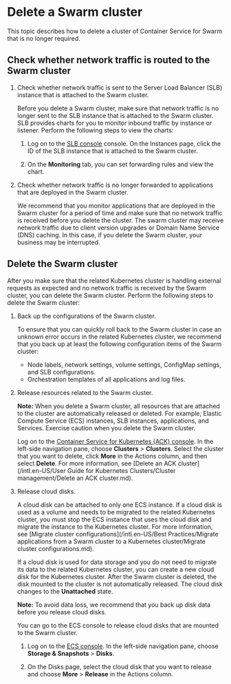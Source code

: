 # Delete a Swarm cluster

This topic describes how to delete a cluster of Container Service for Swarm that is no longer required.

## Check whether network traffic is routed to the Swarm cluster

1.  Check whether network traffic is sent to the Server Load Balancer \(SLB\) instance that is attached to the Swarm cluster.

    Before you delete a Swarm cluster, make sure that network traffic is no longer sent to the SLB instance that is attached to the Swarm cluster. SLB provides charts for you to monitor inbound traffic by instance or listener. Perform the following steps to view the charts:

    1.  Log on to the [SLB console](https://slbnext.console.aliyun.com/) console. On the Instances page, click the ID of the SLB instance that is attached to the Swarm cluster.

    2.  On the **Monitoring** tab, you can set forwarding rules and view the chart.

2.  Check whether network traffic is no longer forwarded to applications that are deployed in the Swarm cluster.

    We recommend that you monitor applications that are deployed in the Swarm cluster for a period of time and make sure that no network traffic is received before you delete the cluster. The swarm cluster may receive network traffic due to client version upgrades or Domain Name Service \(DNS\) caching. In this case, if you delete the Swarm cluster, your business may be interrupted.


## Delete the Swarm cluster

After you make sure that the related Kubernetes cluster is handling external requests as expected and no network traffic is received by the Swarm cluster, you can delete the Swarm cluster. Perform the following steps to delete the Swarm cluster:

1.  Back up the configurations of the Swarm cluster.

    To ensure that you can quickly roll back to the Swarm cluster in case an unknown error occurs in the related Kubernetes cluster, we recommend that you back up at least the following configuration items of the Swarm cluster:

    -   Node labels, network settings, volume settings, ConfigMap settings, and SLB configurations.
    -   Orchestration templates of all applications and log files.
2.  Release resources related to the Swarm cluster.

    **Note:** When you delete a Swarm cluster, all resources that are attached to the cluster are automatically released or deleted. For example, Elastic Compute Service \(ECS\) instances, SLB instances, applications, and Services. Exercise caution when you delete the Swarm cluster.

    Log on to the [Container Service for Kubernetes \(ACK\) console](https://cs.console.aliyun.com). In the left-side navigation pane, choose **Clusters** \> **Clusters**. Select the cluster that you want to delete, click **More** in the Actions column, and then select **Delete**. For more information, see [Delete an ACK cluster](/intl.en-US/User Guide for Kubernetes Clusters/Cluster management/Delete an ACK cluster.md).

3.  Release cloud disks.

    A cloud disk can be attached to only one ECS instance. If a cloud disk is used as a volume and needs to be migrated to the related Kubernetes cluster, you must stop the ECS instance that uses the cloud disk and migrate the instance to the Kubernetes cluster. For more information, see [Migrate cluster configurations](/intl.en-US/Best Practices/Migrate applications from a Swarm cluster to a Kubernetes cluster/Migrate cluster configurations.md).

    If a cloud disk is used for data storage and you do not need to migrate its data to the related Kubernetes cluster, you can create a new cloud disk for the Kubernetes cluster. After the Swarm cluster is deleted, the disk mounted to the cluster is not automatically released. The cloud disk changes to the **Unattached** state.

    **Note:** To avoid data loss, we recommend that you back up disk data before you release cloud disks.

    You can go to the ECS console to release cloud disks that are mounted to the Swarm cluster.

    1.  Log on to the [ECS console](https://ecs.console.aliyun.com/). In the left-side navigation pane, choose **Storage & Snapshots** \> **Disks**.

    2.  On the Disks page, select the cloud disk that you want to release and choose **More** \> **Release** in the Actions column.


